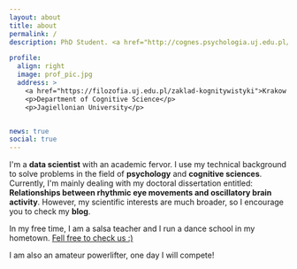 ```yaml
---
layout: about
title: about
permalink: /
description: PhD Student. <a href="http://cognes.psychologia.uj.edu.pl/">Interational PhD programme in Cognitive Neuroscience</a>.

profile:
  align: right
  image: prof_pic.jpg
  address: >
    <a href="https://filozofia.uj.edu.pl/zaklad-kognitywistyki">Krakow CogSci Lab</a>
    <p>Department of Cognitive Science</p>
    <p>Jagiellonian University</p>


news: true
social: true
---
```


I'm a **data scientist** with an academic fervor. I use my technical background to solve problems in the field of **psychology** and **cognitive sciences**. Currently, I'm mainly dealing with my doctoral dissertation entitled: **Relationships between rhythmic eye movements and oscillatory brain activity**.
However, my scientific interests are much broader, so I encourage you to check my **blog**.

In my free time, I am a salsa teacher and I run a dance school in my hometown. <a href="http://www.forumtanca.pl">Fell free to check us :) </a>

I am also an amateur powerlifter, one day I will compete!
